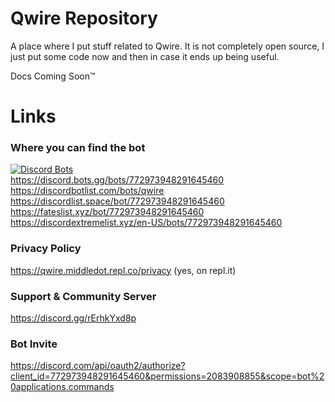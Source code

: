# Qwire Repository
A place where I put stuff related to Qwire. It is not completely open source, I just put some code now and then in case it ends up being useful.

Docs Coming Soon™

# Links
### Where you can find the bot
[![Discord Bots](https://top.gg/api/widget/772973948291645460.svg)](https://top.gg/bot/772973948291645460)<br>
https://discord.bots.gg/bots/772973948291645460<br>
https://discordbotlist.com/bots/qwire<br>
https://discordlist.space/bot/772973948291645460<br>
https://fateslist.xyz/bot/772973948291645460<br>
https://discordextremelist.xyz/en-US/bots/772973948291645460

### Privacy Policy
https://qwire.middledot.repl.co/privacy (yes, on repl.it)

### Support & Community Server
https://discord.gg/rErhkYxd8p

### Bot Invite
https://discord.com/api/oauth2/authorize?client_id=772973948291645460&permissions=2083908855&scope=bot%20applications.commands

